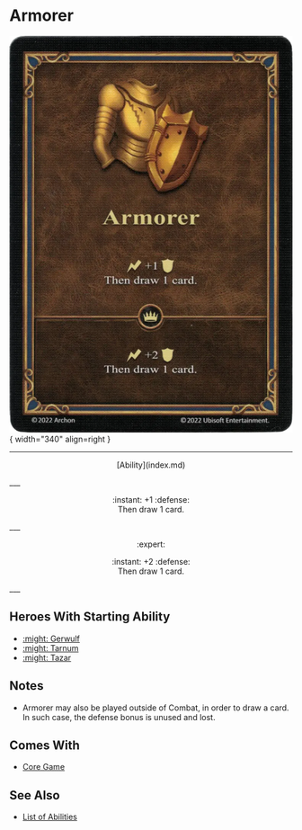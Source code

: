# Armorer

![Armorer](../assets/abilities-armorer.webp){ width="340" align=right }

___
<p style="text-align: center;" markdown>[Ability](index.md)</p>
___
<p style="text-align: center;" markdown>:instant: +1 :defense:<br>Then draw 1 card.</p>
___
<p style="text-align: center;" markdown> :expert: </p>

<p style="text-align: center;" markdown>:instant: +2 :defense:<br>Then draw 1 card.</p>
___


## Heroes With Starting Ability

- [:might: Gerwulf](../heroes/gerwulf.md)
- [:might: Tarnum](../heroes/tarnum_fortress.md)
- [:might: Tazar](../heroes/tazar.md)


## Notes

- Armorer may also be played outside of Combat, in order to draw a card. In such case, the defense bonus is unused and lost.


## Comes With

- [Core Game](../content/core_game.md)


## See Also

- [List of Abilities](index.md)
